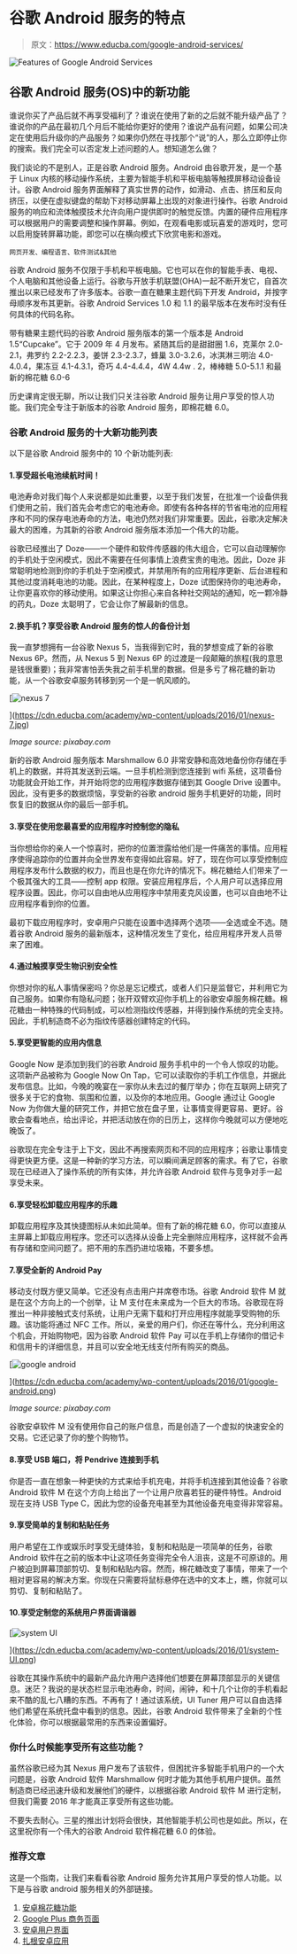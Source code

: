 # 谷歌 Android 服务的特点

> 原文：<https://www.educba.com/google-android-services/>

![Features of Google Android Services](img/dae19348ea3644593c906e9ad521736a.png)



## 谷歌 Android 服务(OS)中的新功能

谁说你买了产品后就不再享受福利了？谁说在使用了新的之后就不能升级产品了？谁说你的产品在最初几个月后不能给你更好的使用？谁说产品有问题，如果公司决定在使用后升级你的产品服务？如果你仍然在寻找那个“说”的人，那么立即停止你的搜索。我们完全可以否定发上述问题的人。想知道怎么做？

我们谈论的不是别人，正是谷歌 Android 服务。Android 由谷歌开发，是一个基于 Linux 内核的移动操作系统，主要为智能手机和平板电脑等触摸屏移动设备设计。谷歌 Android 服务界面解释了真实世界的动作，如滑动、点击、挤压和反向挤压，以便在虚拟键盘的帮助下对移动屏幕上出现的对象进行操作。谷歌 Android 服务的响应和流体触摸技术允许向用户提供即时的触觉反馈。内置的硬件应用程序可以根据用户的需要调整和操作屏幕。例如，在观看电影或玩喜爱的游戏时，您可以启用旋转屏幕功能，即您可以在横向模式下欣赏电影和游戏。

<small>网页开发、编程语言、软件测试&其他</small>

谷歌 Android 服务不仅限于手机和平板电脑。它也可以在你的智能手表、电视、个人电脑和其他设备上运行。谷歌与开放手机联盟(OHA)一起不断开发它，自首次推出以来已经发布了许多版本。谷歌一直在糖果主题代码下开发 Android，并按字母顺序发布其更新。谷歌 Android Services 1.0 和 1.1 的最早版本在发布时没有任何具体的代码名称。

带有糖果主题代码的谷歌 Android 服务版本的第一个版本是 Android 1.5“Cupcake”。它于 2009 年 4 月发布。紧随其后的是甜甜圈 1.6，克莱尔 2.0-2.1，弗罗约 2.2-2.2.3，姜饼 2.3-2.3.7，蜂巢 3.0-3.2.6，冰淇淋三明治 4.0-4.0.4，果冻豆 4.1-4.3.1，奇巧 4.4-4.4.4，4W 4.4w . 2，棒棒糖 5.0-5.1.1 和最新的棉花糖 6.0-6

历史课肯定很无聊，所以让我们只关注谷歌 Android 服务让用户享受的惊人功能。我们完全专注于新版本的谷歌 Android 服务，即棉花糖 6.0。

### 谷歌 Android 服务的十大新功能列表

以下是谷歌 Android 服务中的 10 个新功能列表:

#### 1.享受超长电池续航时间！

电池寿命对我们每个人来说都是如此重要，以至于我们发誓，在批准一个设备供我们使用之前，我们首先会考虑它的电池寿命。即使有各种各样的节省电池的应用程序和不同的保存电池寿命的方法，电池仍然对我们非常重要。因此，谷歌决定解决最大的困难，为其新的谷歌 Android 服务版本添加一个伟大的功能。

谷歌已经推出了 Doze——一个硬件和软件传感器的伟大组合，它可以自动理解你的手机处于空闲模式，因此不需要在任何事情上浪费宝贵的电池。因此，Doze 非常聪明地检测到你的手机处于空闲模式，并禁用所有的应用程序更新、后台进程和其他过度消耗电池的功能。因此，在某种程度上，Doze 试图保持你的电池寿命，让你更喜欢你的移动使用。如果这让你担心来自各种社交网站的通知，吃一颗冷静的药丸，Doze 太聪明了，它会让你了解最新的信息。

#### 2.换手机？享受谷歌 Android 服务的惊人的备份计划

我一直梦想拥有一台谷歌 Nexus 5，当我得到它时，我的梦想变成了新的谷歌 Nexus 6P。然而，从 Nexus 5 到 Nexus 6P 的过渡是一段颠簸的旅程(我的意思是钱很重要)；我非常害怕丢失我之前手机里的数据。但是多亏了棉花糖的新功能，从一个谷歌安卓服务转移到另一个是一帆风顺的。

[![nexus 7](img/d3e2d1c987070e2009f424f4d3ba9348.png)

](https://cdn.educba.com/academy/wp-content/uploads/2016/01/nexus-7.jpg) 

<address>Image source: pixabay.com</address>

新的谷歌 Android 服务版本 Marshmallow 6.0 非常安静和高效地备份你存储在手机上的数据，并将其发送到云端。一旦手机检测到您连接到 wifi 系统，这项备份功能就会开始工作，并开始将您的应用程序数据存储到其 Google Drive 设置中。因此，没有更多的数据烦恼，享受新的谷歌 android 服务手机更好的功能，同时恢复旧的数据从你的最后一部手机。

#### 3.享受在使用您最喜爱的应用程序时控制您的隐私

当你想给你的亲人一个惊喜时，把你的位置泄露给他们是一件痛苦的事情。应用程序使得追踪你的位置并向全世界发布变得如此容易。好了，现在你可以享受控制应用程序发布什么数据的权力，而且也是在你允许的情况下。棉花糖给人们带来了一个极其强大的工具——控制 app 权限。安装应用程序后，个人用户可以选择应用程序设置。因此，你可以自由地从应用程序中禁用麦克风设置，也可以自由地不让应用程序看到你的位置。

最初下载应用程序时，安卓用户只能在设置中选择两个选项——全选或全不选。随着谷歌 Android 服务的最新版本，这种情况发生了变化，给应用程序开发人员带来了困难。

#### 4.通过触摸享受生物识别安全性

你想对你的私人事情保密吗？你总是忘记模式，或者人们只是监督它，并利用它为自己服务。如果你有隐私问题；张开双臂欢迎你手机上的谷歌安卓服务棉花糖。棉花糖由一种特殊的代码制成，可以检测指纹传感器，并得到操作系统的完全支持。因此，手机制造商不必为指纹传感器创建特定的代码。

#### 5.享受更智能的应用内信息

Google Now 是添加到我们的谷歌 Android 服务手机中的一个令人惊叹的功能。这项新产品被称为 Google Now On Tap，它可以读取你的手机工作信息，并据此发布信息。比如，今晚的晚宴在一家你从未去过的餐厅举办；你在互联网上研究了很多关于它的食物、氛围和位置，以及你的本地应用。Google 通过让 Google Now 为你做大量的研究工作，并把它放在盘子里，让事情变得更容易、更好。谷歌会查看地点，给出评论，并把活动放在你的日历上，这样你今晚就可以方便地吃晚饭了。

谷歌现在完全专注于上下文，因此不再搜索网页和不同的应用程序；谷歌让事情变得更快更方便。这是一种新的学习方法，可以瞬间满足顾客的需求。有了它，谷歌现在已经进入了操作系统的所有实体，并允许谷歌 Android 软件与竞争对手一起享受未来。

#### 6.享受轻松卸载应用程序的乐趣

卸载应用程序及其快捷图标从未如此简单。但有了新的棉花糖 6.0，你可以直接从主屏幕上卸载应用程序。您还可以选择从设备上完全删除应用程序，这样就不会再有存储和空间问题了。把不用的东西扔进垃圾箱，不要多想。

#### 7.享受全新的 Android Pay

移动支付既方便又简单。它还没有点击用户并席卷市场。谷歌 Android 软件 M 就是在这个方向上的一个创举，让 M 支付在未来成为一个巨大的市场。谷歌现在将推出一种非接触式支付系统，让用户无需下载和打开应用程序就能享受购物的乐趣。该功能将通过 NFC 工作。所以，亲爱的用户们，你还在等什么，充分利用这个机会，开始购物吧，因为谷歌 Android 软件 Pay 可以在手机上存储你的借记卡和信用卡的详细信息，并且可以安全地无线支付所有购买的商品。

[![google android](img/15442f180888888e429c52ff73e18cb4.png)

](https://cdn.educba.com/academy/wp-content/uploads/2016/01/google-android.png) 

<address>Image source: pixabay.com</address>

谷歌安卓软件 M 没有使用你自己的账户信息，而是创造了一个虚拟的快速安全的交易。它还记录了你的整个购物节。

#### 8.享受 USB 端口，将 Pendrive 连接到手机

你是否一直在想象一种更快的方式来给手机充电，并将手机连接到其他设备？谷歌 Android 软件 M 在这个方向上给出了一个让用户欣喜若狂的硬件特性。Android 现在支持 USB Type C，因此为您的设备充电甚至为其他设备充电变得非常容易。

#### 9.享受简单的复制和粘贴任务

用户希望在工作或娱乐时享受无缝体验，复制和粘贴是一项简单的任务，谷歌 Android 软件在之前的版本中让这项任务变得完全令人沮丧，这是不可原谅的。用户被迫到屏幕顶部剪切、复制和粘贴内容。然而，棉花糖改变了事情，带来了一个相对更容易的解决方案。你现在只需要将鼠标悬停在选中的文本上，瞧，你就可以剪切、复制和粘贴了。

#### 10.享受定制您的系统用户界面调谐器

[![system UI](img/626e9a170eca4c48f6461856ebb641da.png)

](https://cdn.educba.com/academy/wp-content/uploads/2016/01/system-UI.png) 

谷歌在其操作系统中的最新产品允许用户选择他们想要在屏幕顶部显示的关键信息。迷茫？我说的是状态栏显示电池寿命，时间，闹钟，和十几个让你的手机看起来不酷的乱七八糟的东西。不再有了！通过该系统，UI Tuner 用户可以自由选择他们希望在系统托盘中看到的信息。因此，谷歌 Android 软件带来了全新的个性化体验，你可以根据最常用的东西来设置偏好。

### 你什么时候能享受所有这些功能？

虽然谷歌已经为其 Nexus 用户发布了该软件，但困扰许多智能手机用户的一个大问题是，谷歌 Android 软件 Marshmallow 何时才能为其他手机用户提供。虽然制造商已经迅速升级和发展他们的硬件，以根据谷歌 Android 软件 M 进行定制，但我们需要 2016 年才能真正享受所有这些功能。

不要失去耐心。三星的推出计划将会很快，其他智能手机公司也是如此。所以，在这里祝你有一个伟大的谷歌 Android 软件棉花糖 6.0 的体验。

### 推荐文章

这是一个指南，让我们来看看谷歌 Android 服务允许其用户享受的惊人功能。以下是与谷歌 android 服务相关的外部链接。

1.  [安卓棉花糖功能](https://www.educba.com/android-marshmallow-features/)
2.  [Google Plus 商务页面](https://www.educba.com/google-plus-page-for-business/)
3.  [安卓用户界面](https://www.educba.com/android-user-interface/)
4.  [扎根安卓应用](https://www.educba.com/rooting-android-apps/)





